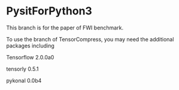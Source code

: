 # PysitForPython3
This branch is for the paper of FWI benchmark. 

To use the branch of TensorCompress, you may need the additional packages including 

Tensorflow 2.0.0a0

tensorly 0.5.1

pykonal 0.0b4 
